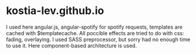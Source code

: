 # kostia-lev.github.io
I used here angular.js, angular-spotify for spotify requests, templates are cached with $templatecache. 
All poccible effects are tried to do with css: fading, overlaying. 
I used SASS preprocessor, but sorry had no enough time to use it.
Here component-based architecture is used.
